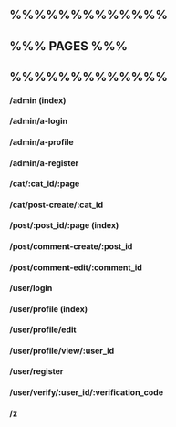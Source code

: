## %%%%%%%%%%%%%
## %%% PAGES %%%
## %%%%%%%%%%%%%
####
#### /admin (index)
#### /admin/a-login
#### /admin/a-profile
#### /admin/a-register
####
#### /cat/:cat_id/:page
#### /cat/post-create/:cat_id
####
#### /post/:post_id/:page (index)
#### /post/comment-create/:post_id
#### /post/comment-edit/:comment_id
####
#### /user/login
#### /user/profile (index)
#### /user/profile/edit
#### /user/profile/view/:user_id
#### /user/register
#### /user/verify/:user_id/:verification_code

#### /z